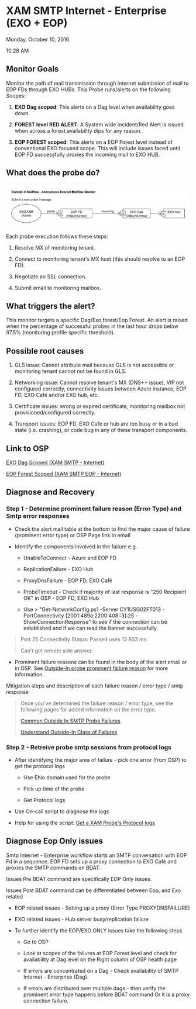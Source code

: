 # XAM SMTP Internet - Enterprise (EXO + EOP)

Monday, October 10, 2016

10:28 AM

## Monitor Goals

Monitor the path of mail transmission through internet submission of mail to EOP FDs through EXO HUBs. This Probe runs/alerts on the following Scopes:

1.  **EXO Dag scoped**: This alerts on a Dag level when availability goes down.

2.  **FOREST level RED ALERT**: A System wide Incident/Red Alert is issued when across a forest availability dips for any reason.

3.  **EOP FOREST scoped**: This alerts on a EOP Forest level instead of conventional EXO focused scope. This will include issues faced until EOP FD successfully proxies the incoming mail to EXO HUB.

## What does the probe do?

![](https://github.com/keshihua5/Microsoft-1st-Round-Interview/blob/master/images/XAM_SMTP.png)

Each probe execution follows these steps:

1.  Resolve MX of monitoring tenant.

2.  Connect to monitoring tenant\'s MX host (this should resolve to an EOP FD).

3.  Negotiate an SSL connection.

4.  Submit email to monitoring mailbox.

## What triggers the alert?

This monitor targets a specific Dag/Exo forest/Eop Forest. An alert is raised when the percentage of successful probes in the last hour drops below 97.5% (monitoring profile specific threshold).

## Possible root causes

1.  GLS issue: Cannot attribute mail because GLS is not accessible or monitoring tenant cannot not be found in GLS.

2.  Networking issue: Cannot resolve tenant\'s MX (DNS++ issue), VIP not configured correctly, connectivity issues between Azure instance, EOP FD, EXO Café and/or EXO hub, etc.

3.  Certificate issues: wrong or expired certificate, monitoring mailbox not provisioned/configured correctly.

4.  Transport issues: EOP FD, EXO Café or hub are too busy or in a bad state (i.e. crashing), or code bug in any of these transport components.

## Link to OSP

[EXO Dag Scoped (XAM SMTP - Internet)](https://o365pulse.office.net/enterprisedashboard?probe=SMTP%20Internet%20-%20Enterprise&environment=Prod&scope=*.*.*>)

[EOP Forest Scoped (XAM SMTP EOP - Internet)](https://o365pulse.office.net/enterprisedashboard?probe=SMTP%20Internet%20-%20Enterprise%20EOP&environment=Prod&scope=*.*.*)

## Diagnose and Recovery

### Step 1 - Determine prominent failure reason (Error Type) and Smtp error responses

-   Check the alert mail table at the bottom to find the major cause of failure (prominent error type) or OSP Page link in email

-   Identify the components involved in the failure e.g.

    -   UnableToConnect - Azure and EOP FD

    -   ReplicationFailure - EXO Hub

    -   ProxyDnsFailure - EOP FD, EXO Café

    -   ProbeTimeout - Check if majority of last response is \"250 Recipient OK\" in OSP - EOP FD, EXO Hub

    -   Use \> \"Get-NetworkConfig.ps1 -Server CY1USG02FT013 -PortConnectivity \[2001:489a:2200:408::3\]:25 -ShowConnectionResponse\" to see if the connection can be established and if we can read the banner successfully.

> Port 25 Connectivity Status: Passed uses 12.803 ms
>
> Can\'t get remote side answer.
>

-   Prominent failure reasons can be found in the body of the alert email or in OSP. See [Outside-In probe prominent failure reason](onenote:https://msft.spoppe.com/collab/transportalerts/SiteAssets/Transport%20Alert%20Pulse%20Notebook/On-Call%20Notes.one#Outside-In%20probe%20prominent%20failure%20reason&section-id={C84CBF30-BD89-4D02-A63C-D66A3C8403E0}&page-id={215D26BD-9788-4816-8DE1-04294A12552C}&end) for more information.

Mitigation steps and description of each failure reason / error type / smtp response

> Once you\'ve determined the failure reason / error type, see the following pages for added information on the error type.
>
> [Common Outside In SMTP Probe Failures](onenote:https://msft.spoppe.com/collab/transportalerts/SiteAssets/Transport%20Alert%20Pulse%20Notebook/E15%20Alert%20Playbook.one#Common%20Outside%20In%20SMTP%20Probe%20Failures&section-id={24B57828-2A06-42C5-99C0-37E103E281E0}&page-id={BA12E5C0-D8F3-49F8-ACB4-D55F08B53513}&end)
>
> [Understand Outside-In Class of Failures](onenote:https://msft.spoppe.com/collab/transportalerts/SiteAssets/Transport%20Alert%20Pulse%20Notebook/On-Call%20Notes.one#Understand%20Outside-In%20Class%20of%20Failures&section-id={C84CBF30-BD89-4D02-A63C-D66A3C8403E0}&page-id={080E02F8-A55A-4EAC-8701-C909A5D90CA4}&end)
>

### Step 2 - Retreive probe smtp sessions from protocol logs

-   After identifying the major area of failure - pick one error (from OSP) to get the protocol logs

    -   Use Ehlo domain used for the probe

    -   Pick up time of the probe

    -   Get Protocol logs

-   Use On-call script to diagnose the logs

-   Help for using the script: [Get a XAM Probe\'s Protocol logs](onenote:https://msft.spoppe.com/collab/transportalerts/SiteAssets/Transport%20Alert%20Pulse%20Notebook/On-Call%20Notes.one#Get%20a%20XAM%20Probe's%20Protocol%20logs&section-id={C84CBF30-BD89-4D02-A63C-D66A3C8403E0}&page-id={E7C6A793-74A3-42BB-94CA-D07C3FD96425}&end)

## Diagnose Eop Only issues

Smtp Internet - Enterprise workflow starts an SMTP conversation with EOP Fd in a sequence. EOP FD sets up a proxy connection to EXO Café and proxies the SMTP commands on BDAT.

Issues Pre BDAT command are specifically EOP Only issues.

Issues Post BDAT command can be differentiated between Eop, and Exo related

-   EOP related issues - Setting up a proxy (Error Type PROXYDNSFAILURE)

-   EXO related issues - Hub server busy/replication failure

-   To further identify the EOP/EXO ONLY issues take the following steps

    -   Go to OSP

    -   Look at scopes of the failures at EOP Forest level and check for availability at Dag level on the Right column of OSP health page

    -   If errors are concentrated on a Dag - Check availability of SMTP Internet - Enterprise (Dag).

    -   If errors are distributed over multiple dags - then verify the prominent error type happens before BDAT command Or it is a proxy connection failure.
